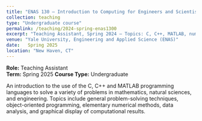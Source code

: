 ```yaml
---
title: "ENAS 130 – Introduction to Computing for Engineers and Scientists"
collection: teaching
type: "Undergraduate course"
permalink: /teaching/2024-spring-enas1300
excerpt: "Teaching Assistant, Spring 2024 – Topics: C, C++, MATLAB, numerical methods, and data analysis."
venue: "Yale University, Engineering and Applied Science (ENAS)"
date:   Spring 2025
location: "New Haven, CT"
---
```


**Role:** Teaching Assistant  
**Term:** Spring 2025 
**Course Type:** Undergraduate

An introduction to the use of the C, C++ and MATLAB programming languages to solve a variety of problems in mathematics, natural sciences, and engineering. Topics include general problem-solving techniques, object-oriented programming, elementary numerical methods, data analysis, and graphical display of computational results.
